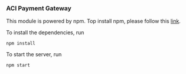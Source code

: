### ACI Payment Gateway

This module is powered by npm. Top install npm, please follow this [link](https://www.npmjs.com/get-npm).

To install the dependencies, run

```
npm install
```

To start the server, run

```
npm start
``` 
